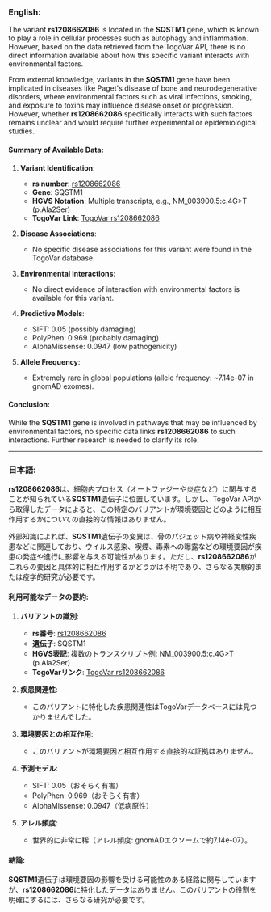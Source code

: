 ### English:
The variant **rs1208662086** is located in the **SQSTM1** gene, which is known to play a role in cellular processes such as autophagy and inflammation. However, based on the data retrieved from the TogoVar API, there is no direct information available about how this specific variant interacts with environmental factors. 

From external knowledge, variants in the **SQSTM1** gene have been implicated in diseases like Paget's disease of bone and neurodegenerative disorders, where environmental factors such as viral infections, smoking, and exposure to toxins may influence disease onset or progression. However, whether **rs1208662086** specifically interacts with such factors remains unclear and would require further experimental or epidemiological studies.

#### Summary of Available Data:
1. **Variant Identification**:
   - **rs number**: [rs1208662086](https://identifiers.org/dbsnp/rs1208662086)
   - **Gene**: SQSTM1
   - **HGVS Notation**: Multiple transcripts, e.g., NM_003900.5:c.4G>T (p.Ala2Ser)
   - **TogoVar Link**: [TogoVar rs1208662086](https://togovar.org/variant/5-179820940-G-T)

2. **Disease Associations**:
   - No specific disease associations for this variant were found in the TogoVar database.

3. **Environmental Interactions**:
   - No direct evidence of interaction with environmental factors is available for this variant.

4. **Predictive Models**:
   - SIFT: 0.05 (possibly damaging)
   - PolyPhen: 0.969 (probably damaging)
   - AlphaMissense: 0.0947 (low pathogenicity)

5. **Allele Frequency**:
   - Extremely rare in global populations (allele frequency: ~7.14e-07 in gnomAD exomes).

#### Conclusion:
While the **SQSTM1** gene is involved in pathways that may be influenced by environmental factors, no specific data links **rs1208662086** to such interactions. Further research is needed to clarify its role.

---

### 日本語:
**rs1208662086**は、細胞内プロセス（オートファジーや炎症など）に関与することが知られている**SQSTM1**遺伝子に位置しています。しかし、TogoVar APIから取得したデータによると、この特定のバリアントが環境要因とどのように相互作用するかについての直接的な情報はありません。

外部知識によれば、**SQSTM1**遺伝子の変異は、骨のパジェット病や神経変性疾患などに関連しており、ウイルス感染、喫煙、毒素への曝露などの環境要因が疾患の発症や進行に影響を与える可能性があります。ただし、**rs1208662086**がこれらの要因と具体的に相互作用するかどうかは不明であり、さらなる実験的または疫学的研究が必要です。

#### 利用可能なデータの要約:
1. **バリアントの識別**:
   - **rs番号**: [rs1208662086](https://identifiers.org/dbsnp/rs1208662086)
   - **遺伝子**: SQSTM1
   - **HGVS表記**: 複数のトランスクリプト例: NM_003900.5:c.4G>T (p.Ala2Ser)
   - **TogoVarリンク**: [TogoVar rs1208662086](https://togovar.org/variant/5-179820940-G-T)

2. **疾患関連性**:
   - このバリアントに特化した疾患関連性はTogoVarデータベースには見つかりませんでした。

3. **環境要因との相互作用**:
   - このバリアントが環境要因と相互作用する直接的な証拠はありません。

4. **予測モデル**:
   - SIFT: 0.05（おそらく有害）
   - PolyPhen: 0.969（おそらく有害）
   - AlphaMissense: 0.0947（低病原性）

5. **アレル頻度**:
   - 世界的に非常に稀（アレル頻度: gnomADエクソームで約7.14e-07）。

#### 結論:
**SQSTM1**遺伝子は環境要因の影響を受ける可能性のある経路に関与していますが、**rs1208662086**に特化したデータはありません。このバリアントの役割を明確にするには、さらなる研究が必要です。